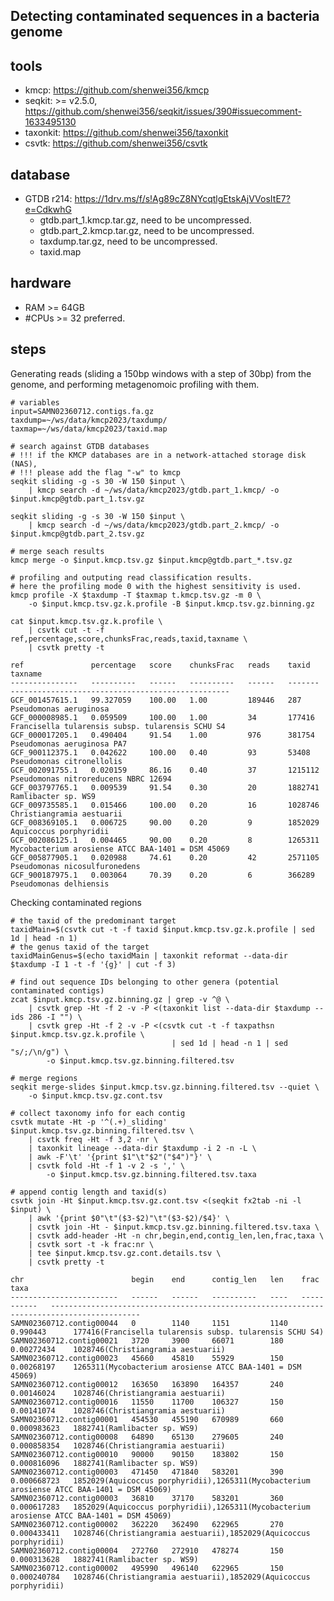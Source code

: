 ## Detecting contaminated sequences in a bacteria genome

## tools

- kmcp: https://github.com/shenwei356/kmcp
- seqkit: >= v2.5.0, https://github.com/shenwei356/seqkit/issues/390#issuecomment-1633495130
- taxonkit: https://github.com/shenwei356/taxonkit
- csvtk: https://github.com/shenwei356/csvtk

## database

- GTDB r214: https://1drv.ms/f/s!Ag89cZ8NYcqtlgEtskAjVVosItE7?e=CdkwhG
    - gtdb.part_1.kmcp.tar.gz, need to be uncompressed.
    - gtdb.part_2.kmcp.tar.gz, need to be uncompressed.
    - taxdump.tar.gz, need to be uncompressed.
    - taxid.map


## hardware

- RAM >= 64GB
- #CPUs >= 32 preferred.

## steps

Generating reads (sliding a 150bp windows with a step of 30bp) from the genome,
and performing metagenomoic profiling with them.

    # variables
    input=SAMN02360712.contigs.fa.gz
    taxdump=~/ws/data/kmcp2023/taxdump/
    taxmap=~/ws/data/kmcp2023/taxid.map

    # search against GTDB databases
    # !!! if the KMCP databases are in a network-attached storage disk (NAS),
    # !!! please add the flag "-w" to kmcp
    seqkit sliding -g -s 30 -W 150 $input \
        | kmcp search -d ~/ws/data/kmcp2023/gtdb.part_1.kmcp/ -o $input.kmcp@gtdb.part_1.tsv.gz

    seqkit sliding -g -s 30 -W 150 $input \
        | kmcp search -d ~/ws/data/kmcp2023/gtdb.part_2.kmcp/ -o $input.kmcp@gtdb.part_2.tsv.gz

    # merge seach results
    kmcp merge -o $input.kmcp.tsv.gz $input.kmcp@gtdb.part_*.tsv.gz

    # profiling and outputing read classification results.
    # here the profiling mode 0 with the highest sensitivity is used.
    kmcp profile -X $taxdump -T $taxmap t.kmcp.tsv.gz -m 0 \
        -o $input.kmcp.tsv.gz.k.profile -B $input.kmcp.tsv.gz.binning.gz

    cat $input.kmcp.tsv.gz.k.profile \
        | csvtk cut -t -f ref,percentage,score,chunksFrac,reads,taxid,taxname \
        | csvtk pretty -t

    ref               percentage   score    chunksFrac   reads    taxid     taxname
    ---------------   ----------   ------   ----------   ------   -------   -------------------------------------------------
    GCF_001457615.1   99.327059    100.00   1.00         189446   287       Pseudomonas aeruginosa
    GCF_000008985.1   0.059509     100.00   1.00         34       177416    Francisella tularensis subsp. tularensis SCHU S4
    GCF_000017205.1   0.490404     91.54    1.00         976      381754    Pseudomonas aeruginosa PA7
    GCF_900112375.1   0.042622     100.00   0.40         93       53408     Pseudomonas citronellolis
    GCF_002091755.1   0.020159     86.16    0.40         37       1215112   Pseudomonas nitroreducens NBRC 12694
    GCF_003797765.1   0.009539     91.54    0.30         20       1882741   Ramlibacter sp. WS9
    GCF_009735585.1   0.015466     100.00   0.20         16       1028746   Christiangramia aestuarii
    GCF_008369105.1   0.006725     90.00    0.20         9        1852029   Aquicoccus porphyridii
    GCF_002086125.1   0.004465     90.00    0.20         8        1265311   Mycobacterium arosiense ATCC BAA-1401 = DSM 45069
    GCF_005877905.1   0.020988     74.61    0.20         42       2571105   Pseudomonas nicosulfuronedens
    GCF_900187975.1   0.003064     70.39    0.20         6        366289    Pseudomonas delhiensis

Checking contaminated regions

    # the taxid of the predominant target
    taxidMain=$(csvtk cut -t -f taxid $input.kmcp.tsv.gz.k.profile | sed 1d | head -n 1)
    # the genus taxid of the target
    taxidMainGenus=$(echo taxidMain | taxonkit reformat --data-dir $taxdump -I 1 -t -f '{g}' | cut -f 3)

    # find out sequence IDs belonging to other genera (potential contaminated contigs)
    zcat $input.kmcp.tsv.gz.binning.gz | grep -v ^@ \
        | csvtk grep -Ht -f 2 -v -P <(taxonkit list --data-dir $taxdump --ids 286 -I "") \
        | csvtk grep -Ht -f 2 -v -P <(csvtk cut -t -f taxpathsn $input.kmcp.tsv.gz.k.profile \
                                        | sed 1d | head -n 1 | sed "s/;/\n/g") \
            -o $input.kmcp.tsv.gz.binning.filtered.tsv

    # merge regions
    seqkit merge-slides $input.kmcp.tsv.gz.binning.filtered.tsv --quiet \
        -o $input.kmcp.tsv.gz.cont.tsv

    # collect taxonomy info for each contig
    csvtk mutate -Ht -p '^(.+)_sliding' $input.kmcp.tsv.gz.binning.filtered.tsv \
        | csvtk freq -Ht -f 3,2 -nr \
        | taxonkit lineage --data-dir $taxdump -i 2 -n -L \
        | awk -F'\t' '{print $1"\t"$2"("$4")"}' \
        | csvtk fold -Ht -f 1 -v 2 -s ',' \
            -o $input.kmcp.tsv.gz.binning.filtered.tsv.taxa

    # append contig length and taxid(s)
    csvtk join -Ht $input.kmcp.tsv.gz.cont.tsv <(seqkit fx2tab -ni -l $input) \
        | awk '{print $0"\t"($3-$2)"\t"($3-$2)/$4}' \
        | csvtk join -Ht - $input.kmcp.tsv.gz.binning.filtered.tsv.taxa \
        | csvtk add-header -Ht -n chr,begin,end,contig_len,len,frac,taxa \
        | csvtk sort -t -k frac:nr \
        | tee $input.kmcp.tsv.gz.cont.details.tsv \
        | csvtk pretty -t

    chr                        begin    end      contig_len   len    frac          taxa
    ------------------------   ------   ------   ----------   ----   -----------   ------------------------------------------------------------------------------------------
    SAMN02360712.contig00044   0        1140     1151         1140   0.990443      177416(Francisella tularensis subsp. tularensis SCHU S4)
    SAMN02360712.contig00021   3720     3900     66071        180    0.00272434    1028746(Christiangramia aestuarii)
    SAMN02360712.contig00023   45660    45810    55929        150    0.00268197    1265311(Mycobacterium arosiense ATCC BAA-1401 = DSM 45069)
    SAMN02360712.contig00012   163650   163890   164357       240    0.00146024    1028746(Christiangramia aestuarii)
    SAMN02360712.contig00016   11550    11700    106327       150    0.00141074    1028746(Christiangramia aestuarii)
    SAMN02360712.contig00001   454530   455190   670989       660    0.000983623   1882741(Ramlibacter sp. WS9)
    SAMN02360712.contig00008   64890    65130    279605       240    0.000858354   1028746(Christiangramia aestuarii)
    SAMN02360712.contig00010   90000    90150    183802       150    0.000816096   1882741(Ramlibacter sp. WS9)
    SAMN02360712.contig00003   471450   471840   583201       390    0.000668723   1852029(Aquicoccus porphyridii),1265311(Mycobacterium arosiense ATCC BAA-1401 = DSM 45069)
    SAMN02360712.contig00003   36810    37170    583201       360    0.000617283   1852029(Aquicoccus porphyridii),1265311(Mycobacterium arosiense ATCC BAA-1401 = DSM 45069)
    SAMN02360712.contig00002   362220   362490   622965       270    0.000433411   1028746(Christiangramia aestuarii),1852029(Aquicoccus porphyridii)
    SAMN02360712.contig00004   272760   272910   478274       150    0.000313628   1882741(Ramlibacter sp. WS9)
    SAMN02360712.contig00002   495990   496140   622965       150    0.000240784   1028746(Christiangramia aestuarii),1852029(Aquicoccus porphyridii)
